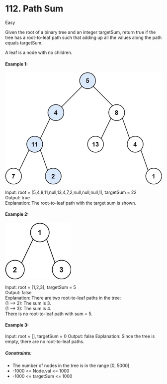 # 112. Path Sum

Easy


Given the root of a binary tree and an integer targetSum, return true if the tree has a root-to-leaf path such that adding up all the values along the path equals targetSum.

A leaf is a node with no children.

 

#### Example 1:

![img](pathsum1.jpg)

Input: root = [5,4,8,11,null,13,4,7,2,null,null,null,1], targetSum = 22  
Output: true  
Explanation: The root-to-leaf path with the target sum is shown.
#### Example 2:

![img](pathsum2.jpg)

Input: root = [1,2,3], targetSum = 5  
Output: false  
Explanation: There are two root-to-leaf paths in the tree:  
(1 --> 2): The sum is 3.  
(1 --> 3): The sum is 4.  
There is no root-to-leaf path with sum = 5.
#### Example 3:

Input: root = [], targetSum = 0
Output: false
Explanation: Since the tree is empty, there are no root-to-leaf paths.
 

##### Constraints:

- The number of nodes in the tree is in the range [0, 5000].
- -1000 <= Node.val <= 1000
- -1000 <= targetSum <= 1000
